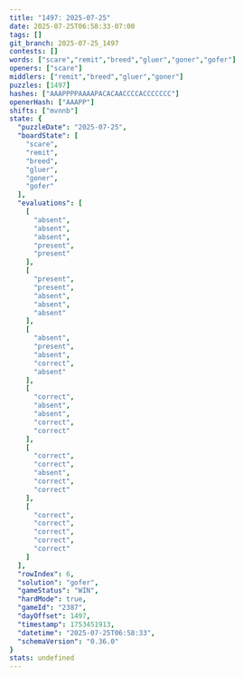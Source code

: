```yaml
---
title: "1497: 2025-07-25"
date: 2025-07-25T06:58:33-07:00
tags: []
git_branch: 2025-07-25_1497
contests: []
words: ["scare","remit","breed","gluer","goner","gofer"]
openers: ["scare"]
middlers: ["remit","breed","gluer","goner"]
puzzles: [1497]
hashes: ["AAAPPPPAAAAPACACAACCCCACCCCCCC"]
openerHash: ["AAAPP"]
shifts: ["mvnnb"]
state: {
  "puzzleDate": "2025-07-25",
  "boardState": [
    "scare",
    "remit",
    "breed",
    "gluer",
    "goner",
    "gofer"
  ],
  "evaluations": [
    [
      "absent",
      "absent",
      "absent",
      "present",
      "present"
    ],
    [
      "present",
      "present",
      "absent",
      "absent",
      "absent"
    ],
    [
      "absent",
      "present",
      "absent",
      "correct",
      "absent"
    ],
    [
      "correct",
      "absent",
      "absent",
      "correct",
      "correct"
    ],
    [
      "correct",
      "correct",
      "absent",
      "correct",
      "correct"
    ],
    [
      "correct",
      "correct",
      "correct",
      "correct",
      "correct"
    ]
  ],
  "rowIndex": 6,
  "solution": "gofer",
  "gameStatus": "WIN",
  "hardMode": true,
  "gameId": "2387",
  "dayOffset": 1497,
  "timestamp": 1753451913,
  "datetime": "2025-07-25T06:58:33",
  "schemaVersion": "0.36.0"
}
stats: undefined
---
```

<!-- more -->
